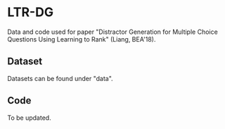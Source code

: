 # LTR-DG

Data and code used for paper "Distractor Generation for Multiple Choice Questions Using Learning to Rank" (Liang, BEA'18). 

## Dataset
Datasets can be found under "data".

## Code
To be updated.

